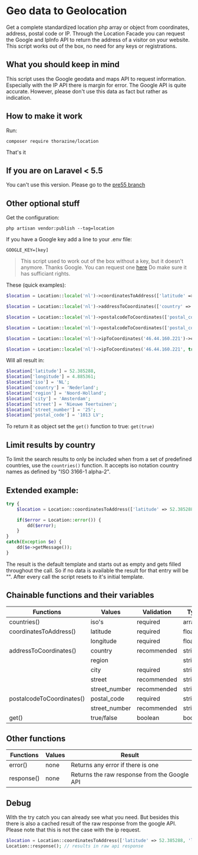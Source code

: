 # Geo data to Geolocation
Get a complete standardized location php array or object from coordinates, address, postal code or IP. Through the Location Facade you can
request the Google and IpInfo API to return the address of a visitor on your website.
This script works out of the box, no need for any keys or registrations.


## What you should keep in mind

This script uses the Google geodata and maps API to request information. Especially with the IP API there is
margin for error. The Google API is quite accurate. However, please
don't use this data as fact but rather as indication.


## How to make it work
Run:
```
composer require thorazine/location
```
That's it

## If you are on Laravel < 5.5
You can't use this version. Please go to the [pre55 branch](https://github.com/Thorazine/location/tree/pre55)

## Other optional stuff
Get the configuration:
```
php artisan vendor:publish --tag=location
```

If you have a Google key add a line to your .env file:
```
GOOGLE_KEY=[key]
```

> This script used to work out of the box without a key, but it doesn't anymore. Thanks Google.
> You can request one [here](https://developers.google.com/maps/documentation/geocoding/get-api-key)
> Do make sure it has sufficiant rights.


These (quick examples):
```php
$location = Location::locale('nl')->coordinatesToAddress(['latitude' => 52.385288, 'longitude' => 4.885361])->get();

$location = Location::locale('nl')->addressToCoordinates(['country' => 'Nederland', 'street' => 'Nieuwe Teertuinen', 'street_number' => 25])->get();

$location = Location::locale('nl')->postalcodeToCoordinates(['postal_code' => '1013 LV', 'street_number' => '25'])->coordinatesToAddress()->get();

$location = Location::locale('nl')->postalcodeToCoordinates(['postal_code' => '1013 LV', 'street_number' => '25'], true)->get();

$location = Location::locale('nl')->ipToCoordinates('46.44.160.221')->coordinatesToAddress()->get(); // if IP resolves properly, which it mostly doesn't

$location = Location::locale('nl')->ipToCoordinates('46.44.160.221', true)->get(); // if IP resolves properly, which it mostly doesn't
```


Will all result in:
```php
$location['latitude'] = 52.385288,
$location['longitude'] = 4.885361;
$location['iso'] = 'NL';
$location['country'] = 'Nederland';
$location['region'] = 'Noord-Holland';
$location['city'] = 'Amsterdam';
$location['street'] = 'Nieuwe Teertuinen';
$location['street_number'] = '25';
$location['postal_code'] = '1013 LV';
```

To return it as object set the ```get()``` function to true: ```get(true)```


## Limit results by country
To limit the search results to only be included when from a set of predefined countries, use the ```countries()``` function.
It accepts iso notation country names as defined by "ISO 3166-1 alpha-2".


## Extended example:
```php
try {
	$location = Location::coordinatesToAddress(['latitude' => 52.385288, 'longitude' => 4.885361])->get(true);

	if($error = Location::error()) {
		dd($error);
	}
}
catch(Exception $e) {
	dd($e->getMessage());
}
```

The result is the default template and starts out as empty and gets filled throughout the call. So if no data is available
the result for that entry will be "". After every call the script resets to it's initial template.


## Chainable functions and their variables

| Functions 					| Values		| Validation	| Type
|-------------------------------|---------------|---------------|---------
| countries()	 				| iso's 		| required		| array
| coordinatesToAddress()		| latitude		| required		| float
|								| longitude		| required		| float
| addressToCoordinates()		| country		| recommended	| string
|								| region		| 				| string
|								| city			| required		| string
|								| street 		| recommended	| string
|								| street_number	| recommended	| string
| postalcodeToCoordinates()		| postal_code	| required		| string
|								| street_number	| recommended	| string
| get()							| true/false	| boolean		| boolean


## Other functions

| Functions 					| Values		| Result
|-------------------------------|---------------|----------------------------------------------
| error()						| none			| Returns any error if there is one
| response()					| none			| Returns the raw response from the Google API



## Debug
With the try catch you can already see what you need. But besides this there is also a cached result of the raw response from the
google API. Please note that this is not the case with the ip request.

```php
$location = Location::coordinatesToAddress(['latitude' => 52.385288, 'longitude' => 4.885361])->get();
Location::response(); // results in raw api response
```
